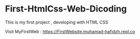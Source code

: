 # First-HtmlCss-Web-Dicoding
This is my first project , developing with HTML CSS

Visit MyFirstWeb : https://FirstWebsite.muhamad-hafidzh.repl.co
